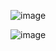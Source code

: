 

![image](https://github.com/KareenaAsarpota77/Log-in-Page/assets/102025360/0c219c97-7c7d-4bcf-b898-581350523d16)

![image](https://github.com/KareenaAsarpota77/Log-in-Page/assets/102025360/3ec6d534-c235-4bff-b04b-0898b5b9069e)
